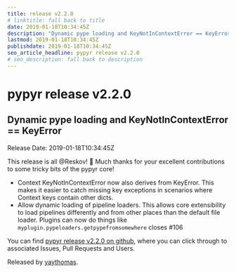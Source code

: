 ```yaml
---
title: release v2.2.0
# linktitle: fall back to title
date: 2019-01-18T10:34:45Z
description: "Dynamic pype loading and KeyNotInContextError == KeyError"
lastmod: 2019-01-18T10:34:45Z
publishdate: 2019-01-18T10:34:45Z
seo_article_headline: pypyr release v2.2.0
# seo_description: fall back to description
---
```

# pypyr release v2.2.0
## Dynamic pype loading and KeyNotInContextError == KeyError
Release Date: 2019-01-18T10:34:45Z

This release is all @Reskov! 🎉 Much thanks for your excellent contributions to some tricky bits of the pypyr core! 
- Context KeyNotInContextError now also derives from KeyError. This makes it easier to catch missing key exceptions in scenarios where Context keys contain other dicts.
- Allow dynamic loading of pipeline loaders. This allows core extensibility to load pipelines differently and from other places than the default file loader. Plugins can now do things like `myplugin.pypeloaders.getpypefromsomewhere` closes #106 


You can find [pypyr release v2.2.0 on github](https://github.com/pypyr/pypyr/releases/tag/v2.2.0), where you can 
click through to associated Issues, Pull Requests and Users.

Released by [yaythomas](https://github.com/yaythomas).

